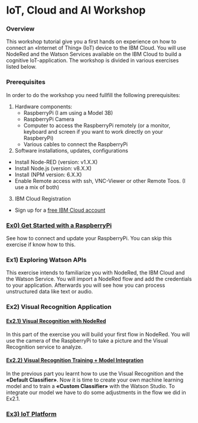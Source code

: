 # IoT, Cloud and AI Workshop

### Overview
This workshop tutorial give you a first hands on experience on how to connect an «Internet of Thing» (IoT) device to the IBM Cloud. You will use NodeRed and the Watson Services available on the IBM Cloud to build a cognitive IoT-application. The workshop is divided in various exercises listed below.


### Prerequisites
In order to do the workshop you need fullfill the following prerequisites:
1. Hardware components:  
   * RaspberryPi (I am using a Model 3B)
   * RaspberryPi Camera
   * Computer to access the RaspberryPi remotely (or a monitor, keyboard and screen if you want to work directly on your RaspberyPi)
   * Various cables to connect the RaspberryPi
2. Software installations, updates, configurations
  * Install Node-RED (version: v1.X.X)
  * Install Node.js (version: v8.X.X)
  * Install (NPM version: 6.X.X)
  * Enable Remote access with ssh, VNC-Viewer or other Remote Toos. (I use a mix of both)
3. IBM Cloud Registration
  * Sign up for a [free IBM Cloud account](https://www.ibm.biz/hslu-cloud "IBM Cloud")



### [Ex0) Get Started with a RaspberryPi](https://github.com/you-R-I/workshops/blob/master/Exercises/Ex-RPi-0_Verbindung%20zum%20RapberryPi.pptx "Ex0")
See how to connect and update your RaspberryPi. You can skip this exercise if know how to this. 


### Ex1) Exploring Watson APIs
This exercise intends to familiarize you with NodeRed, the IBM Cloud and the Watson Service. You will import a NodeRed flow and add the credentials to your application. Afterwards you will see how you can process unstructured data like text or audio. 

### Ex2) Visual Recognition Application

#### [Ex2.1) Visual Recognition with NodeRed](https://github.com/you-R-I/workshops/blob/master/Exercises/Ex-RPi-2_Train-Watson-Visual-Recognition_V2.pptx "Visual Recognition with NodeRed")
In this part of the exercise you will build your first flow in NodeRed. You will use the camera of the RaspberryPi to take a picture and the Visual Recognition service to analyze. 

#### [Ex2.2) Visual Recognition Training + Model Integration](https://github.com/you-R-I/workshops/blob/master/Exercises/Ex-RPi-2_Train-Watson-Visual-Recognition_V2.pptx "Visual Recognition Training + Model Integration")
In the previous part you learnt how to use the Visual Recognition and the **«Default Classifier»**. Now it is time to create your own machine learning model and to train a **«Custom Classifier»** with the Watson Studio. To integrate our model we have to do some adjustments in the flow we did in Ex2.1.

### [Ex3) IoT Platform](https://github.com/you-R-I/workshops/blob/master/Exercises/Ex-RPi-3-IoT-Application-From%20Device-to-Cloud_v2.pptx "IoT Platform")




